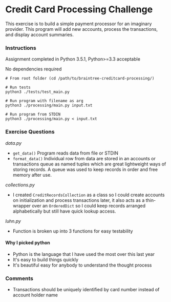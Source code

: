 # Credit Card Processing Challenge

This exercise is to build a simple payment processor for an imaginary provider.
This program will add new accounts, process the transactions, and display
account summaries.

### Instructions

Assignment completed in Python 3.5.1, Python>=3.3 acceptable

No dependencies required 

```
# From root folder (cd /path/to/braintree-creditcard-processing/)

# Run tests
python3 ./tests/test_main.py

# Run program with filename as arg
python3 ./processing/main.py input.txt

# Run program from STDIN
python3 ./processing/main.py < input.txt
```

### Exercise Questions

*data.py*
- `get_data()` Program reads data from file or STDIN 
- `format_data()` Individual row from data are stored in an accounts or
transactions queue as named tuples which are great lightweight ways of 
storing records. A queue was used to keep records in order and free
memory after use.

*collections.py*
- I created `CreditRecordsCollection` as a class so I could create
accounts on initialization and process transactions later, it also 
acts as a thin-wrapper over an `OrderedDict` so I could keep records
arranged alphabetically but still have quick lookup access.

*luhn.py*
- Function is broken up into 3 functions for easy testability

#### Why I picked python

- Python is the language that I have used the most over this last year
- It's easy to build things quickly
- It's beautiful easy for anybody to understand the thought process

### Comments

- Transactions should be uniquely identified by card number instead of 
account holder name